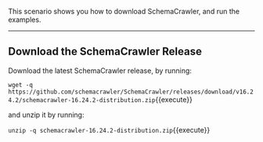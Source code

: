 This scenario shows you how to download SchemaCrawler, and run the examples.

-----

## Download the SchemaCrawler Release
Download the latest SchemaCrawler release, by running:

`wget -q  https://github.com/schemacrawler/SchemaCrawler/releases/download/v16.24.2/schemacrawler-16.24.2-distribution.zip`{{execute}}

and unzip it by running:

`unzip -q schemacrawler-16.24.2-distribution.zip`{{execute}}
